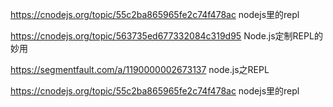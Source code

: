 
https://cnodejs.org/topic/55c2ba865965fe2c74f478ac nodejs里的repl

https://cnodejs.org/topic/563735ed677332084c319d95 Node.js定制REPL的妙用

https://segmentfault.com/a/1190000002673137 node.js之REPL

https://cnodejs.org/topic/55c2ba865965fe2c74f478ac nodejs里的repl

